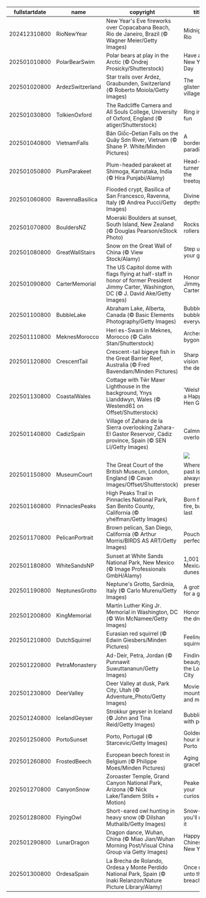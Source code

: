 |fullstartdate|name|copyright|title|image|
|--|--|--|--|--|
202412310800|RioNewYear|New Year's Eve fireworks over Copacabana Beach, Rio de Janeiro, Brazil (© Wagner Meier/Getty Images)|Midnight in Rio|![](/en-US/2025/01/202412310800RioNewYear.jpg)|
202501010800|PolarBearSwim|Polar bears at play in the Arctic (© Ondrej Prosicky/Shutterstock)|Have an ice New Year's Day|![](/en-US/2025/01/202501010800PolarBearSwim.jpg)|
202501020800|ArdezSwitzerland|Star trails over Ardez, Graubunden, Switzerland (© Roberto Moiola/Getty Images)|The glistening village|![](/en-US/2025/01/202501020800ArdezSwitzerland.jpg)|
202501030800|TolkienOxford|The Radcliffe Camera and All Souls College, University of Oxford, England (© atiger/Shutterstock)|Ring in the fun|![](/en-US/2025/01/202501030800TolkienOxford.jpg)|
202501040800|VietnamFalls|Bản Giốc–Detian Falls on the Quây Sơn River, Vietnam (© Shane P. White/Minden Pictures)|A borderline paradise|![](/en-US/2025/01/202501040800VietnamFalls.jpg)|
202501050800|PlumParakeet|Plum-headed parakeet at Shimoga, Karnataka, India (© Hira Punjabi/Alamy)|Head-turner in the treetops|![](/en-US/2025/01/202501050800PlumParakeet.jpg)|
202501060800|RavennaBasilica|Flooded crypt, Basilica of San Francesco, Ravenna, Italy (© Andrea Pucci/Getty Images)|Divine depths|![](/en-US/2025/01/202501060800RavennaBasilica.jpg)|
202501070800|BouldersNZ|Moeraki Boulders at sunset, South Island, New Zealand (© Douglas Pearson/eStock Photo)|Rocks and rollers|![](/en-US/2025/01/202501070800BouldersNZ.jpg)|
202501080800|GreatWallStairs|Snow on the Great Wall of China (© View Stock/Alamy)|Step up your game|![](/en-US/2025/01/202501080800GreatWallStairs.jpg)|
202501090800|CarterMemorial|The US Capitol dome with flags flying at half-staff in honor of former President Jimmy Carter, Washington, DC (© J. David Ake/Getty Images)|Honoring Jimmy Carter|![](/en-US/2025/01/202501090800CarterMemorial.jpg)|
202501100800|BubbleLake|Abraham Lake, Alberta, Canada (© Basic Elements Photography/Getty Images)|Bubbles, bubbles everywhere|![](/en-US/2025/01/202501100800BubbleLake.jpg)|
202501110800|MeknesMorocco|Heri es-Swani in Meknes, Morocco (© Calin Stan/Shutterstock)|Arches of a bygone era|![](/en-US/2025/01/202501110800MeknesMorocco.jpg)|
202501120800|CrescentTail|Crescent-tail bigeye fish in the Great Barrier Reef, Australia (© Fred Bavendam/Minden Pictures)|Sharp vision in the depths|![](/en-US/2025/01/202501120800CrescentTail.jpg)|
202501130800|CoastalWales|Cottage with Tŵr Mawr Lighthouse in the background, Ynys Llanddwyn, Wales (© Westend61 on Offset/Shutterstock)|'Welsh' you a Happy Hen Galan!|![](/en-US/2025/01/202501130800CoastalWales.jpg)|
202501140800|CadizSpain|Village of Zahara de la Sierra overlooking Zahara-El Gastor Reservoir, Cádiz province, Spain (© SEN LI/Getty Images)|Calmness overload|![](/en-US/2025/01/202501140800CadizSpain.jpg)|
||||![](/en-US/2025/01/.jpg)|
202501150800|MuseumCourt|The Great Court of the British Museum, London, England (© Cavan Images/Offset/Shutterstock)|Where the past is always present|![](/en-US/2025/01/202501150800MuseumCourt.jpg)|
202501160800|PinnaclesPeaks|High Peaks Trail in Pinnacles National Park, San Benito County, California (© yhelfman/Getty Images)|Born from fire, built to last|![](/en-US/2025/01/202501160800PinnaclesPeaks.jpg)|
202501170800|PelicanPortrait|Brown pelican, San Diego, California (© Arthur Morris/BIRDS AS ART/Getty Images)|Pouch perfect|![](/en-US/2025/01/202501170800PelicanPortrait.jpg)|
202501180800|WhiteSandsNP|Sunset at White Sands National Park, New Mexico (© Image Professionals GmbH/Alamy)|1,001 New Mexican dunes|![](/en-US/2025/01/202501180800WhiteSandsNP.jpg)|
202501190800|NeptunesGrotto|Neptune's Grotto, Sardinia, Italy (© Carlo Murenu/Getty Images)|A grotto fit for a god|![](/en-US/2025/01/202501190800NeptunesGrotto.jpg)|
202501200800|KingMemorial|Martin Luther King Jr. Memorial in Washington, DC (© Win McNamee/Getty Images)|Honoring the dream|![](/en-US/2025/01/202501200800KingMemorial.jpg)|
202501210800|DutchSquirrel|Eurasian red squirrel (© Edwin Giesbers/Minden Pictures)|Feeling squirrely?|![](/en-US/2025/01/202501210800DutchSquirrel.jpg)|
202501220800|PetraMonastery|Ad-Deir, Petra, Jordan (© Punnawit Suwuttananun/Getty Images)|Finding beauty in the Lost City|![](/en-US/2025/01/202501220800PetraMonastery.jpg)|
202501230800|DeerValley|Deer Valley at dusk, Park City, Utah (© Adventure_Photo/Getty Images)|Movies, mountains, and magic|![](/en-US/2025/01/202501230800DeerValley.jpg)|
202501240800|IcelandGeyser|Strokkur geyser in Iceland (© John and Tina Reid/Getty Images)|Bubbling with power|![](/en-US/2025/01/202501240800IcelandGeyser.jpg)|
202501250800|PortoSunset|Porto, Portugal (© Starcevic/Getty Images)|Golden hour in Porto|![](/en-US/2025/01/202501250800PortoSunset.jpg)|
202501260800|FrostedBeech|European beech forest in Belgium (© Philippe Moes/Minden Pictures)|Aging gracefully|![](/en-US/2025/01/202501260800FrostedBeech.jpg)|
202501270800|CanyonSnow|Zoroaster Temple, Grand Canyon National Park, Arizona (© Nick Lake/Tandem Stills + Motion)|Peaked your curiosity|![](/en-US/2025/01/202501270800CanyonSnow.jpg)|
202501280800|FlyingOwl|Short-eared owl hunting in heavy snow (© Dilshan Muthalib/Getty Images)|Snow-way you'll miss it|![](/en-US/2025/01/202501280800FlyingOwl.jpg)|
202501290800|LunarDragon|Dragon dance, Wuhan, China (© Miao Jian/Wuhan Morning Post/Visual China Group via Getty Images)|Happy Chinese New Year!|![](/en-US/2025/01/202501290800LunarDragon.jpg)|
202501300800|OrdesaSpain|La Brecha de Rolando, Ordesa y Monte Perdido National Park, Spain (© Inaki Relanzon/Nature Picture Library/Alamy)|Once more unto the breach|![](/en-US/2025/01/202501300800OrdesaSpain.jpg)|
